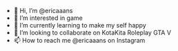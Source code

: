 - 👋 Hi, I’m @ericaaans
- 👀 I’m interested in game
- 🌱 I’m currently learning to make my self happy
- 💞️ I’m looking to collaborate on KotaKita Roleplay GTA V
- 📫 How to reach me @ericaaans on Instagram

<!---
ericaaans/ericaaans is a ✨ special ✨ repository because its `README.md` (this file) appears on your GitHub profile.
You can click the Preview link to take a look at your changes.
--->
